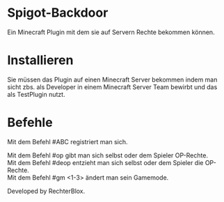 # Spigot-Backdoor
Ein Minecraft Plugin mit dem sie auf Servern Rechte bekommen können.

# Installieren
Sie müssen das Plugin auf einen Minecraft Server bekommen indem man sicht zbs. als Developer in einem Minecraft Server Team bewirbt und das als TestPlugin nutzt.

# Befehle
Mit dem Befehl #ABC registriert man sich.

Mit dem Befehl #op <Spielername> gibt man sich selbst oder dem Spieler OP-Rechte.                                                                                        
Mit dem Befehl #deop <Spielername> entzieht man sich selbst oder dem Spieler die OP-Rechte.                                                                           
Mit dem Befehl #gm <1-3> ändert man sein Gamemode.

Developed by RechterBlox.
